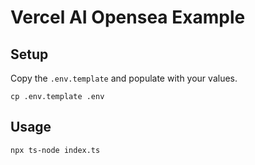 # Vercel AI Opensea Example

## Setup

Copy the `.env.template` and populate with your values.

```
cp .env.template .env
```

## Usage

```
npx ts-node index.ts
```
